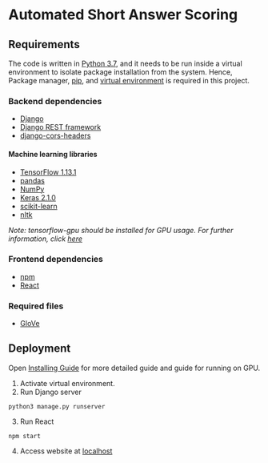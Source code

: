 # Automated Short Answer Scoring

## Requirements

The code is written in [Python 3.7](https://www.python.org/), and it needs to be run inside a virtual environment to isolate package installation from the system. Hence, Package manager, [pip](https://pip.pypa.io/en/stable/installing/), and [virtual environment](https://pypi.org/project/virtualenv/) is required in this project.

### Backend dependencies
* [Django](https://docs.djangoproject.com/en/3.0/topics/install/)
* [Django REST framework](https://www.django-rest-framework.org/#installation)
* [django-cors-headers](https://pypi.org/project/django-cors-headers/)

#### Machine learning libraries
* [TensorFlow 1.13.1](https://www.tensorflow.org/install/pip?lang=python3)
* [pandas](https://pandas.pydata.org/getting_started.html)
* [NumPy](https://numpy.org/)
* [Keras 2.1.0](https://keras.io/)
* [scikit-learn](https://scikit-learn.org/stable/install.html)
* [nltk](https://www.nltk.org/install.html)

_Note: tensorflow-gpu should be installed for GPU usage. For further information, click [here](https://www.tensorflow.org/install/gpu)_

### Frontend dependencies
* [npm](https://www.npmjs.com/get-npm)
* [React](https://reactjs.org/docs/getting-started.html)

### Required files
* [GloVe](https://www.kaggle.com/thanakomsn/glove6b300dtxt)

## Deployment
Open [Installing Guide](https://github.com/vemichelleve/fypcode/blob/master/Guide.pdf) for more detailed guide and guide for running on GPU.

1. Activate virtual environment.
2. Run Django server
```
python3 manage.py runserver
```
3. Run React
```
npm start
```
4. Access website at [localhost](http://localhost:3000/)